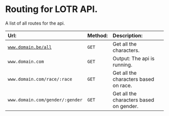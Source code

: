 Routing for LOTR API.
===========================

A list of all routes for the api.

| Url:                                                      | Method:        | Description:                                       |
| :-------------------------------------------------------- | :------------- | :------------------------------------------------- |
| [`www.domain.be/all`](all)                                | `GET`          | Get all the characters.                            |
| `www.domain.com`                                   | `GET`          | Output: The api is running.                        |
| `www.domain.com/race/:race`                        | `GET`          | Get all the characters based on race.              |
| `www.domain.com/gender/:gender`                    | `GET`          | Get all the characters based on gender.            |
